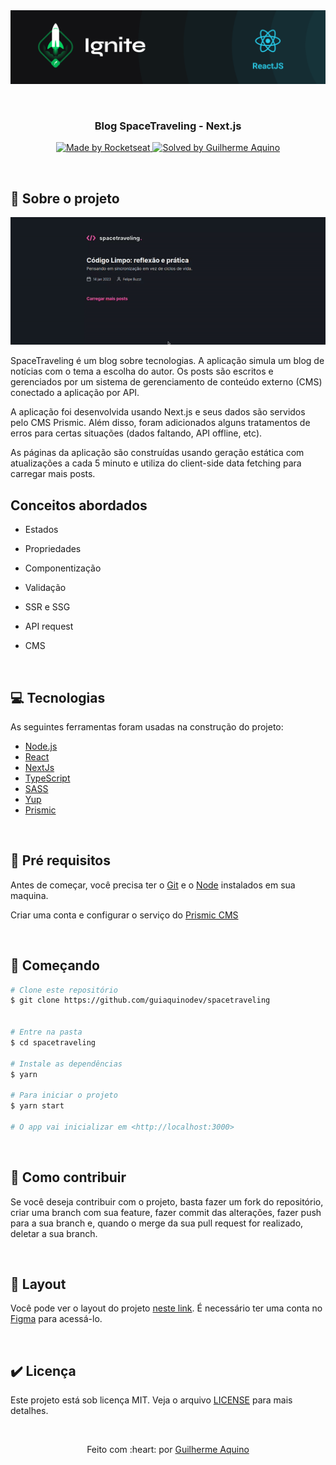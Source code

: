<div align="center" id="top"> 
  <img src="./.github/ignite.png" alt="Criando uma Todo List" />

&#xa0;

</div>

<h3 align="center">
Blog SpaceTraveling - Next.js
</h3>

<p align="center">
  <a href="https://rocketseat.com.br">
    <img alt="Made by Rocketseat" src="https://img.shields.io/badge/made%20by-Rocketseat-%2306b656?style=flat-square">
  </a>
  
  <a href="https://www.linkedin.com/in/dev-guilherme-aquino/">
    <img alt="Solved by Guilherme Aquino" src="https://img.shields.io/badge/solved%20by-Guilherme%20Aquino-%2306b656?style=flat-square">
  </a>
</p>

&#xa0;

## :rocket: Sobre o projeto

 <p align="center">
 <img src="./.github/spacetraveling.gif" alt="Criando uma Todo List"/>
 </p>
 
SpaceTraveling é um blog sobre tecnologias. A aplicação simula um blog de notícias com o tema a escolha do autor. Os posts são escritos e gerenciados por um sistema de gerenciamento de conteúdo externo (CMS) conectado a aplicação por API.

A aplicação foi desenvolvida usando Next.js e seus dados são servidos pelo CMS Prismic. Além disso, foram adicionados alguns tratamentos de erros para certas situações (dados faltando, API offline, etc).

As páginas da aplicação são construídas usando geração estática com atualizações a cada 5 minuto e utiliza do client-side data fetching para carregar mais posts.

## Conceitos abordados

- Estados
- Propriedades
- Componentização
- Validação
- SSR e SSG
- API request
- CMS

  &#xa0;

## 💻 Tecnologias

As seguintes ferramentas foram usadas na construção do projeto:

- [Node.js](https://nodejs.org/en/)
- [React](https://pt-br.reactjs.org/)
- [NextJs](https://nextjs.org/)
- [TypeScript](https://www.typescriptlang.org/)
- [SASS](https://sass-lang.com/)
- [Yup](https://github.com/jquense/yup)
- [Prismic](https://prismic.io/)

&#xa0;

## :memo: Pré requisitos

Antes de começar, você precisa ter o [Git](https://git-scm.com) e o [Node](https://nodejs.org/en/) instalados em sua maquina.

Criar uma conta e configurar o serviço do [Prismic CMS](https://prismic.io/)

&#xa0;

## :wrench: Começando

```bash
# Clone este repositório
$ git clone https://github.com/guiaquinodev/spacetraveling


# Entre na pasta
$ cd spacetraveling

# Instale as dependências
$ yarn

# Para iniciar o projeto
$ yarn start

# O app vai inicializar em <http://localhost:3000>
```

&#xa0;

## :thinking: Como contribuir

Se você deseja contribuir com o projeto, basta fazer um fork do repositório, criar uma branch com sua feature, fazer commit das alterações, fazer push para a sua branch e, quando o merge da sua pull request for realizado, deletar a sua branch.

&#xa0;

## 🔖 Layout

Você pode ver o layout do projeto [neste link](https://www.figma.com/file/0Y26j0tf1K2WB5c1ja5hov/Desafios-M%C3%B3dulo-3-ReactJS/duplicate). É necessário ter uma conta no [Figma](https://figma.com) para acessá-lo.

&#xa0;

## ✔️ Licença

Este projeto está sob licença MIT. Veja o arquivo [LICENSE](LICENSE.md) para mais detalhes.

&#xa0;

<div align="center">
Feito com :heart: por <a href="https://github.com/guiaquinodev" target="_blank">Guilherme Aquino</a>
</div>
